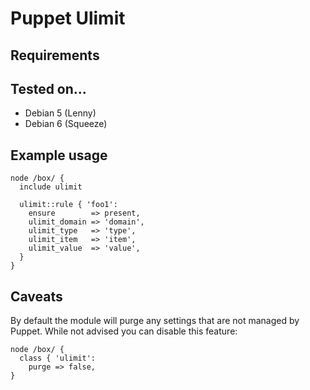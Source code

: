 # Puppet Ulimit

## Requirements

## Tested on...

* Debian 5 (Lenny)
* Debian 6 (Squeeze)

## Example usage

    node /box/ {
      include ulimit

      ulimit::rule { 'foo1':
        ensure        => present,
        ulimit_domain => 'domain',
        ulimit_type   => 'type',
        ulimit_item   => 'item',
        ulimit_value  => 'value',
      }
    }

## Caveats

By default the module will purge any settings that are not managed by Puppet.
While not advised you can disable this feature:

    node /box/ {
      class { 'ulimit':
        purge => false,
    }

